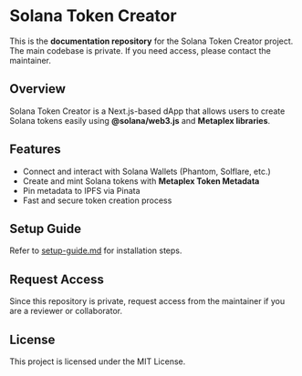 # Solana Token Creator

This is the **documentation repository** for the Solana Token Creator project.  
The main codebase is private. If you need access, please contact the maintainer.

## Overview
Solana Token Creator is a Next.js-based dApp that allows users to create Solana tokens easily using **@solana/web3.js** and **Metaplex libraries**.

## Features
- Connect and interact with Solana Wallets (Phantom, Solflare, etc.)
- Create and mint Solana tokens with **Metaplex Token Metadata**
- Pin metadata to IPFS via Pinata
- Fast and secure token creation process

## Setup Guide
Refer to [setup-guide.md](./setup-guide.md) for installation steps.

## Request Access
Since this repository is private, request access from the maintainer if you are a reviewer or collaborator.

## License
This project is licensed under the MIT License.
